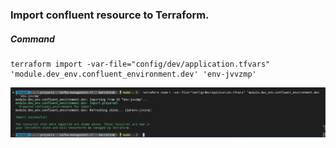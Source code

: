 ### Import confluent resource to Terraform.

##### Command
```
terraform import -var-file="config/dev/application.tfvars" 'module.dev_env.confluent_environment.dev' 'env-jvvzmp'
```

![alt text](docs/images/env-import-image.png)